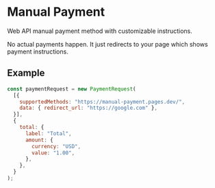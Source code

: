 # Manual Payment
Web API manual payment method with customizable instructions.

No actual payments happen. It just redirects to your page which shows payment instructions.

## Example
```js
const paymentRequest = new PaymentRequest(
  [{
    supportedMethods: "https://manual-payment.pages.dev/",
    data: { redirect_url: "https://google.com" },
  }],
  {
    total: {
      label: "Total",
      amount: {
        currency: "USD",
        value: "1.00",
      },
    },
  }
);
```
